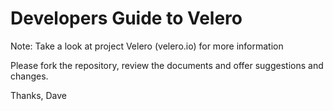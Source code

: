# Developers Guide to Velero

Note:  Take a look at project Velero (velero.io) for more information 

Please fork the repository, review the documents and offer suggestions and changes.

Thanks,
Dave



